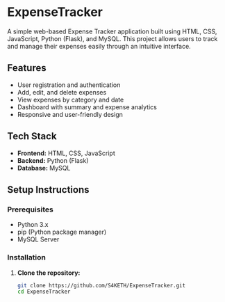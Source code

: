 # ExpenseTracker

A simple web-based Expense Tracker application built using HTML, CSS, JavaScript, Python (Flask), and MySQL. This project allows users to track and manage their expenses easily through an intuitive interface.

## Features

- User registration and authentication
- Add, edit, and delete expenses
- View expenses by category and date
- Dashboard with summary and expense analytics
- Responsive and user-friendly design

## Tech Stack

- **Frontend:** HTML, CSS, JavaScript
- **Backend:** Python (Flask)
- **Database:** MySQL

## Setup Instructions

### Prerequisites

- Python 3.x
- pip (Python package manager)
- MySQL Server

### Installation

1. **Clone the repository:**
   ```bash
   git clone https://github.com/S4KETH/ExpenseTracker.git
   cd ExpenseTracker
